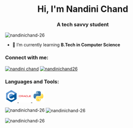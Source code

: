 <h1 align="center">Hi, I'm Nandini Chand</h1>
<h3 align="center">A tech savvy student</h3>

<p align="left"> <img src="https://komarev.com/ghpvc/?username=nandinichand-26&label=Profile%20views&color=0e75b6&style=flat" alt="nandinichand-26" /> </p>

- 🌱 I’m currently learning **B.Tech in Computer Science**

<h3 align="left">Connect with me:</h3>
<p align="left">
<a href="https://linkedin.com/in/nandini chand" target="blank"><img align="center" src="https://raw.githubusercontent.com/rahuldkjain/github-profile-readme-generator/master/src/images/icons/Social/linked-in-alt.svg" alt="nandini chand" height="30" width="40" /></a>
<a href="https://www.leetcode.com/nandinichand26" target="blank"><img align="center" src="https://raw.githubusercontent.com/rahuldkjain/github-profile-readme-generator/master/src/images/icons/Social/leet-code.svg" alt="nandinichand26" height="30" width="40" /></a>
</p>

<h3 align="left">Languages and Tools:</h3>
<p align="left"> <a href="https://www.cprogramming.com/" target="_blank" rel="noreferrer"> <img src="https://raw.githubusercontent.com/devicons/devicon/master/icons/c/c-original.svg" alt="c" width="40" height="40"/> </a> <a href="https://www.oracle.com/" target="_blank" rel="noreferrer"> <img src="https://raw.githubusercontent.com/devicons/devicon/master/icons/oracle/oracle-original.svg" alt="oracle" width="40" height="40"/> </a> <a href="https://www.python.org" target="_blank" rel="noreferrer"> <img src="https://raw.githubusercontent.com/devicons/devicon/master/icons/python/python-original.svg" alt="python" width="40" height="40"/> </a> </p>

<p><img align="left" src="https://github-readme-stats.vercel.app/api/top-langs?username=nandinichand-26&show_icons=true&locale=en&layout=compact" alt="nandinichand-26" /></p>

<p>&nbsp;<img align="center" src="https://github-readme-stats.vercel.app/api?username=nandinichand-26&show_icons=true&locale=en" alt="nandinichand-26" /></p>

<p><img align="center" src="https://github-readme-streak-stats.herokuapp.com/?user=nandinichand-26&" alt="nandinichand-26" /></p>


